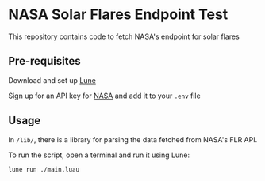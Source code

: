 # NASA Solar Flares Endpoint Test

This repository contains code to fetch NASA's endpoint for solar flares

## Pre-requisites

Download and set up [Lune](https://github.com/lune-org/lune)

Sign up for an API key for [NASA](https://api.nasa.gov) and add it to your `.env` file

## Usage

In `/lib/`, there is a library for parsing the data fetched from NASA's FLR API.

To run the script, open a terminal and run it using Lune:

```sh
lune run ./main.luau
```
